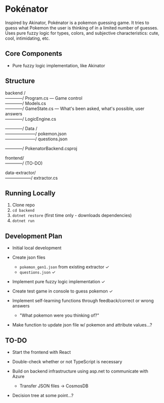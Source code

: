 # Pokénator
Inspired by Akinator, Pokénator is a pokemon guessing game. It tries to guess what Pokemon the user is thinking of in a limited number of guesses. Uses pure fuzzy logic for types, colors, and subjective characteristics: cute, cool, intimidating, etc.

## Core Components
- Pure fuzzy logic implementation, like Akinator


## Structure
backend /  
————/ Program.cs  — Game control    
————/ Models.cs  
————/ GameState.cs  — What's been asked, what's possible, user answers  
————/ LogicEngine.cs
  
————/ Data /  
———————/ pokemon.json  
———————/ questions.json  

————/ PokenatorBackend.csproj  

frontend/  
————/ (TO-DO) 
  
data-extractor/  
——————/ extractor.cs                  

## Running Locally
1. Clone repo
2. `cd backend`
3. `dotnet restore` (first time only - downloads dependencies)
4. `dotnet run`

## Development Plan
- Initial local development
- Create json files
    - `pokemon_gen1.json` from existing extractor ✓
    - `questions.json` ✓
- Implement pure fuzzy logic implementation ✓
- Create test game in console to guess pokemon ✓

- Implement self-learning functions through feedback/correct or wrong answers
    - "What pokemon were you thinking of?"
- Make function to update json file w/ pokemon and attribute values...?


## TO-DO
- Start the frontend with React
- Double-check whether or not TypeScript is necessary 

- Build on backend infrastructure using asp.net to communicate with Azure
    - Transfer JSON files -> CosmosDB
- Decision tree at some point...?